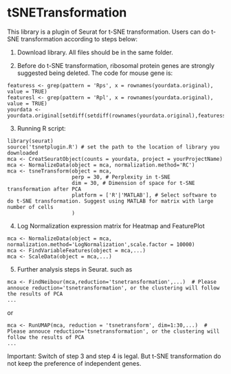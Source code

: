 # tSNETransformation
This library is a plugin of Seurat for t-SNE transformation. Users can do t-SNE transformation according to steps below:
1. Download library. All files should be in the same folder.

2. Before do t-SNE transformation, ribosomal protein genes are strongly suggested being deleted. The code for mouse gene is:
```
featuress <- grep(pattern = 'Rps', x = rownames(yourdata.original), value = TRUE)
featuresl <- grep(pattern = 'Rpl', x = rownames(yourdata.original), value = TRUE)
yourdata <- yourdata.original[setdiff(setdiff(rownames(yourdata.original),featuress),featuresl),]
```

3. Running R script:<br>
```
library(seurat)
source('tsnetplugin.R') # set the path to the location of library you downloaded
mca <- CreatSeuratObject(counts = yourdata, project = yourProjectName)
mca <- NormalizeData(object = mca, normalization.method='RC')
mca <- tsneTransform(object = mca, 
                     perp = 30, # Perplexity in t-SNE 
                     dim = 30, # Dimension of space for t-SNE transformation after PCA 
                     platform = ['R'|'MATLAB'], # Select software to do t-SNE transformation. Suggest using MATLAB for matrix with large number of cells 
                     )
```

4. Log Normalization expression matrix for Heatmap and FeaturePlot <br>
```
mca <- NormalizeData(object = mca, normalization.method='LogNormalization',scale.factor = 10000) 
mca <- FindVariableFeatures(object = mca,...) 
mca <- ScaleData(object = mca,...) 
```

5. Further analysis steps in Seurat. such as 
```
mca <- FindNeibour(mca,reduction='tsnetransformation',...)  # Please annouce reduction='tsnetransformation', or the clustering will follow the results of PCA
...
```
or
```
mca <- RunUMAP(mca, reduction = 'tsnetransform', dim=1:30,...)  # Please annouce reduction='tsnetransformation', or the clustering will follow the results of PCA
...
```

Important: Switch of step 3 and step 4 is legal. But t-SNE transformation do not keep the preference of independent genes.
